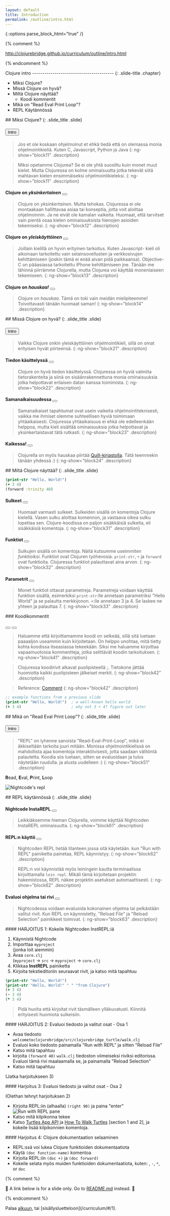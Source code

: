 ```yaml
---
layout: default
title: Introduction
permalink: /outline/intro.html
---
```


{::options parse_block_html="true" /}

{% comment %}

http://clojurebridge.github.io/curriculum/outline/intro.html

{% endcomment %}

<section>
Clojure intro
----------------------------------------
{: .slide-title .chapter}

* Miksi Clojure?
* Missä Clojure on hyvä?
* Miltä Clojure näyttää?
    - Koodi kommentit
* Mikä on "Read Eval Print Loop"?
* REPL Käytännössä
</section>

<section ng-controller="NarrativeController">
## Miksi Clojure?
{: .slide_title .slide}

#### <button class="link" ng-model="block11" ng-click="block11=!block11">Intro</button>

> Jos et ole koskaan ohjelmoinut et ehkä tiedä että on olemassa monia
> ohjelmointikieliä. Kuten C, Javascript, Python ja Java
{: ng-show="block11" .description}

> Miksi opetamme Clojurea? Se ei ole yhtä suosittu kuin monet muut kielet.
> Mutta Clojuressa on kolme ominaisuutta jotka tekevät siitä mahtavan
> kielen ensimmäiseksi ohjelmointikieleksi.
{: ng-show="block11" .description}

#### Clojure on _yksinkertainen_ <button class="link" ng-bind-html="details" ng-model="block12" ng-click="block12=!block12"></button>

> Clojure on _yksinkertainen_. Mutta tehokas. Clojuressa ei ole montaakaan
> hallittavaa asiaa tai konseptia, jotta voit aloittaa ohjelmoinnin. Ja ne eivät
> ole kamalan vaikeita. Huomaat, että tarvitset vain pientä osaa kielen
> ominaisuuksista hienojen asioiden tekemiseksi.
{: ng-show="block12" .description}

#### Clojure on  _yleiskäyttöinen_ <button class="link" ng-bind-html="details" ng-model="block13" ng-click="block13=!block13"></button>

> Joillain kielillä on hyvin erityinen tarkoitus. Kuten Javascript-
> kieli oli aikoinaan tarkoitettu vain selainsovellusten ja verkkosivujen
> kehittämiseen (joskin tämä ei enää aivan pidä paikkaansa). Objective-C on
> pääasiassa tarkoitettu iPhone kehittämiseen jne. Tänään me lähinnä piirrämme
> Clojurella, mutta Clojurea voi käyttää monenlaiseen tekemiseen.
{: ng-show="block13" .description}

#### Clojure on _hauskaa!_ <button class="link" ng-bind-html="details" ng-model="block14" ng-click="block14=!block14"></button>

> Clojure on _hauskaa_. Tämä on toki vain meidän mielipiteemme!
> Toivottavasti tänään huomaat saman!
{: ng-show="block14" .description}
</section>

<section ng-controller="NarrativeController">
## Missä Clojure on hyvä?
{: .slide_title .slide}

#### <button class="link" ng-model="block21" ng-click="block21=!block21">Intro</button>

> Vaikka Clojure onkin yleiskäyttöinen ohjelmointikieli, sillä on omat erityisen
> hyvät piirteensä.
{: ng-show="block21" .description}

#### Tiedon käsittelyssä <button class="link" ng-bind-html="details" ng-model="block22" ng-click="block22=!block22"></button>

> Clojure on hyvä tiedon käsittelyssä. Clojuressa on hyviä valmiita tietorakenteita ja
> siinä on sisäänrakennettuna monia ominaisuuksia jotka helpottavat erilaisen datan kanssa
> toimimista.
{: ng-show="block22" .description}

#### Samanaikaisuudessa <button class="link" ng-bind-html="details" ng-model="block23" ng-click="block23=!block23"></button>

> Samanaikaiset tapahtumat ovat usein vaikeita ohjelmointiteknisesti, vaikka
> me ihmiset olemme suhteellisen hyviä toimimaan yhtäaikaisesti.
> Clojuressa yhtäaikaisuus ei ehkä ole edelleenkään helppoa, mutta kieli sisältää
> ominaisuuksia jotka helpottavat ja yksinkertaistavat tätä rutkasti.
{: ng-show="block23" .description}

#### Kaikessa! <button class="link" ng-bind-html="details" ng-model="block24" ng-click="block24=!block24"></button>

> Clojurella on myös hauskaa piirtää
> [Quill-kirjastolla](https://github.com/quil/quil). 
> Tätä teemmekin tänään yhdessä :)
{: ng-show="block24" .description}
</section>

<section ng-controller="NarrativeController">
## Miltä Clojure näyttää?
{: .slide_title .slide}

```clojure
(print-str "Hello, World!")
(+ 3 4)
(forward :trinity 40)
```

#### Sulkeet <button class="link" ng-bind-html="details" ng-model="block31" ng-click="block31=!block31"></button>

> Huomaat varmasti sulkeet. Sulkeiden sisällä on komentoja Clojure kielellä. Vasen sulku
> aloittaa komennon, ja vastaava oikea sulku lopettaa sen. Clojure-koodissa on paljon
> sisäkkäisiä sulkeita, eli sisäkkäisiä komentoja.
{: ng-show="block31" .description}

#### Funktiot <button class="link" ng-bind-html="details" ng-model="block32" ng-click="block32=!block32"></button>

> Sulkujen sisällä on komentoja. Näitä kutsumme useimmiten _funktioiksi_.
> Funktiot ovat Clojuren työhevosia. `print-str`, `+` ja `forward` 
> ovat funktioita.
> Clojuressa funktiot palauttavat aina arvon.
{: ng-show="block32" .description}

#### Parametrit <button class="link" ng-bind-html="details" ng-model="block33" ng-click="block33=!block33"></button>

> Monet funktiot ottavat parametreja. Parametreja voidaan käyttää
> funktion sisällä, esimerkiksi
> `print-str`:lle annetaan parametriksi "Hello World" ja se palautta merkkijonon.
> `+`:lle annetaan 3 ja 4. Se laskee ne yhteen ja palauttaa 7.
{: ng-show="block33" .description}
</section>

<section ng-controller="NarrativeController">
### Koodikommentit

<button class="link" ng-bind-html="details1" ng-model="block41" ng-click="block41=!block41"></button>
<button class="link" ng-bind-html="details2" ng-model="block42" ng-click="block42=!block42"></button>

> Haluamme että kirjoittamamme koodi on selkeää, sillä sitä luetaan
> paaaaljon useammin kuin kirjoitetaan. On helppo unohtaa, mitä tietty
> kohta koodissa itseasiassa tekeekään. Siksi me haluamme kirjoittaa
> vapaamuotoisia kommentteja, jotka selittävät koodin tarkoituksen.
{: ng-show="block41" .description}

> Clojuressa koodirivit alkavat puolipisteellä ;. Tietokone jättää huomiotta
> kaikki puolipisteen jälkeiset merkit.
{: ng-show="block42" .description}

> Reference: [Comment](http://clojurebridge.github.io/community-docs/docs/clojure/comment/)
{: ng-show="block42" .description}

```clojure
;; example functions from a previous slide
(print-str "Hello, World!")  ; a well-known hello world
(+ 3 4)                      ; why not 3 + 4? figure out later
```
</section>

<section>
## Mikä on "Read Eval Print Loop"?
{: .slide_title .slide}

#### <button class="link" ng-model="block51" ng-click="block51=!block51">Intro</button>

> "REPL" on lyhenne sanoista "Read-Eval-Print-Loop", mikä ei äkkiseltään
> tarkoita juuri mitään. Monissa ohjelmointikielissä on mahdollista ajaa
> komentoja interaktiivisesti, jotta saadaan välitöntä palautetta.
> Koodia siis luetaan, sitten se evaluoidaan ja tulos näytetään ruudulla.
> ja alusta uudelleen :)
{: ng-show="block51" .description}

**R**ead, **E**val, **P**rint, **L**oop

![Nightcode's repl](img/repl.png)

</section>

<section ng-controller="NarrativeController">
## REPL käytännössä
{: .slide_title .slide}


#### Nightcode InstaREPL <button class="link" ng-bind-html="details" ng-model="block61" ng-click="block61=!block61"></button>

> Leikkiäksemme hieman Clojurella, voimme käyttää Nightcoden InstaREPL 
> ominaisuutta.
{: ng-show="block61" .description}


#### REPL:n käyttö <button class="link" ng-bind-html="details" ng-model="block62" ng-click="block62=!block62"></button>

> Nightcoden REPL tietää tilanteen jossa sitä käytetään.
> kun "Run with REPL" painiketta painetaa, REPL käynnistyy.
{: ng-show="block62" .description}

> REPL:n voi käynnistää myös leiningein kautta terminaalissa
> kirjoittamalla `lein repl`.
> Mikäli tämä kirjoitetaan projektin hakemistossa, REPL näkee projektin
> asetukset automaattisesti.
{: ng-show="block62" .description}


#### Evaluoi ohjelma tai rivi <button class="link" ng-bind-html="details" ng-model="block63" ng-click="block63=!block63"></button>

<!-- TODO project_name should probably be defined somewhere, right? -->
> Nightcodessa voidaan evaluoida kokonainen ohjelma tai pelkästään valitut rivit.
> Kun REPL on käynnistetty, "Reload File" ja "Reload Selection" painikkeet toimivat.
{: ng-show="block63" .description}
</section>

<section>
#### HARJOITUS 1: Kokeile Nightcoden InstREPL:iä

1. Käynnistä Nightcode
2. Importtaa `myproject` <br/> (jonka loit aiemmin)
3. Avaa `core.clj` <br/>(`myproject` -> `src` -> `myproject` -> `core.clj`
4. Klikkaa __InstREPL__ painiketta
5. Kirjoita tekstieditoriin seuraavat rivit, ja katso mitä tapahtuu

```clojure
(print-str "Hello, World!")
(print-str "Hello, World!" " " "from Clojure")
(+ 3 4)
(- 3 4)
(* 3 4)
```
> Pidä huolta että kirjoitat rivit täsmälleen ylläkuvatusti.
> Kiinnitä erityisesti huomiota sulkeisiin.
</section>

<section>
#### HARJOITUS 2: Evaluoi tiedosto ja valitut osat - Osa 1

* Avaa tiedosto `welcometoclojurebridge/src/clojurebridge_turtle/walk.clj`
* Evaluoi koko tiedosto painamalla "Run with REPL" ja sitten "Reload File"
* Katso mitä tapahtuu
* kirjoita `(forward 40)`  `walk.clj` tiedoston viimeiseksi riviksi editorissa. Evaluoi tämä rivi maalaamalla se, ja
  painamalla "Reload Selection"
* Katso mitä tapahtuu

(Jatka harjoitukseen 3)
</section>

<section>
#### Harjoitus 3: Evaluoi tiedosto ja valitut osat - Osa 2

(Olethan tehnyt harjoituksen 2)

* Kirjoita REPL:iin (alhaalla) `(right 90)` ja paina "enter" ![Run with REPL pane](img/run-with-repl.png)
* Katso mitä kilpikonna tekee
* Katso [Turtles App API](https://github.com/ClojureBridge/welcometoclojurebridge/blob/master/outline/TURTLE.md) ja
[How To Walk Turtles](https://github.com/ClojureBridge/welcometoclojurebridge/blob/master/outline/TURTLE-SAMPLES.md)
[section 1 and 2], ja kokeile lisää kilpikonnien komentoja.
</section>

<section>
#### Harjoitus 4: Clojure dokumentaation selaaminen

* REPL:ssä voi lukea Clojure funktioiden dokumentaatiota
* Käytä `(doc function-name)` komentoa
* Kirjoita REPL:iin `(doc +)` ja `(doc forward)`
* Kokeile selata myös muiden funktioiden dokumentaatiota, kuten: , `-`, `*`, or `doc`
</section>

{% comment %}

:star2: A link below is for a slide only. Go to [README.md](../README.md)
instead. :star2:

{% endcomment %}

<section>
Palaa <a href="javascript:;" onClick="Reveal.slide(1);">alkuun</a>,
tai [sisällysluetteloon](/curriculum/#/1).
</section>
